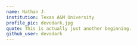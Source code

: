 ```yaml
---
name: Nathan J.
institution: Texas A&M University
profile_pic: devodark.jpg
quote: This is actually just another beginning. 
github_user: devodark
---
```

